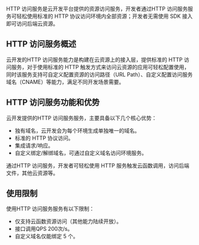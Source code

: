 HTTP 访问服务是云开发平台提供的资源访问服务，开发者通过HTTP 访问服务服务可轻松使用标准的 HTTP 协议访问环境内全部资源；开发者无需使用 SDK 接入即可访问后端云资源。

## HTTP 访问服务概述
云开发的HTTP 访问服务能力是构建在云资源上的接入层，提供标准的 HTTP 访问服务，对于使用标准的 HTTP 触发方式来访问云资源的应用可轻松配置使用，同时该服务支持可自定义配置资源的访问路径（URL Path）、自定义配置访问服务域名（CNAME）等能力，满足不同开发场景需要。

## HTTP 访问服务功能和优势
云开发提供的HTTP 访问服务服务，主要具备以下几个核心优势：

- 独有域名，云开发会为每个环境生成单独唯一的域名。
- 标准的 HTTP 协议访问。
- 集成请求/响应。
- 自定义绑定/解绑域名，可通过自定义域名访问环境服务。

通过HTTP 访问服务，开发者可轻松使用 HTTP 服务触发云函数调用，访问后端文件，其他云资源等。

## 使用限制
使用HTTP 访问服务服务有以下限制：

- 仅支持云函数资源访问（其他能力陆续开放）。
- 接口调用QPS 200次/s。
- 自定义域名仅能绑定 5 个。
